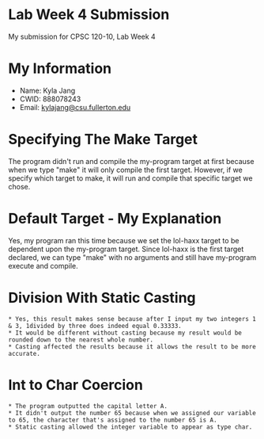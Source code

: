 # Lab Week 4 Submission

My submission for CPSC 120-10, Lab Week 4

# My Information

* Name: Kyla Jang
* CWID: 888078243
* Email: kylajang@csu.fullerton.edu

# Specifying The Make Target

The program didn't run and compile the my-program target at first because when we type "make" it will only compile the first target. However, if we specify which target to make, it will run and compile that specific target we chose.

# Default Target - My Explanation

Yes, my program ran this time because we set the lol-haxx target to be dependent upon the my-program target. Since lol-haxx is the first target declared, we can type "make" with no arguments and still have my-program execute and compile.

# Division With Static Casting
	* Yes, this result makes sense because after I input my two integers 1 & 3, 1divided by three does indeed equal 0.33333.
	* It would be different without casting because my result would be rounded down to the nearest whole number.
	* Casting affected the results because it allows the result to be more accurate.
	
# Int to Char Coercion
	* The program outputted the capital letter A.
	* It didn't output the number 65 because when we assigned our variable to 65, the character that's assigned to the number 65 is A.
	* Static casting allowed the integer variable to appear as type char.
